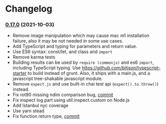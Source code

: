 # Changelog

### [0.17.0](https://github.com/grimmer0125/numjs/compare/v0.16.0.1...v0.17.0) (2021-10-03)

- Remove image manipulation which may cause mac m1 installation failure, also it may be not needed in some use cases. 
- Add TypeScript and typing for parameters and return value.
- Use ES6 syntax: const/let, and class and `import` 
- Remove karma tests
- Building results can be used by `require (commonjs)` and es6 `import`, including TypeScript typing. Use https://github.com/bitjson/typescript-starter to build instead of grunt. Also, it ships with a main.js, and a  javascript  tree-shakable javascript module.
- Remove `expect.js` and use built-in chai test api (`expect().to.throw()`) instead.
- Fix rot90 missing ndim comparison bug, [commit](https://github.com/grimmer0125/numjs/pull/4/commits/dbf70845cbb784748fbc16d87bfb69b47053f7c2)
- Fix inspect log part using util.inspect.custom on Node.js
- Add Istanbul nyc coverage
- Use yarn stead
- Fix function return type, [commit](https://github.com/grimmer0125/numjs/pull/4/commits/d77f2a0788353f4680ec0befd3b974969d8524d2)